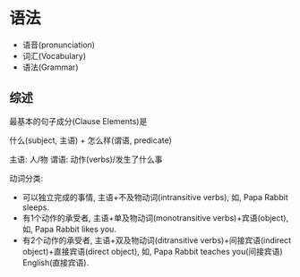 # 语法

- 语音(pronunciation)
- 词汇(Vocabulary)
- 语法(Grammar)

## 综述
最基本的句子成分(Clause Elements)是

什么(subject, 主语) + 怎么样(谓语, predicate)

主语: 人/物
谓语: 动作(verbs)/发生了什么事

动词分类:
- 可以独立完成的事情, 主语+不及物动词(intransitive verbs), 如, Papa Rabbit sleeps.
- 有1个动作的承受者, 主语+单及物动词(monotransitive verbs)+宾语(object), 如, Papa Rabbit likes you.
- 有2个动作的承受者, 主语+双及物动词(ditransitive verbs)+间接宾语(indirect object)+直接宾语(direct object), 如, Papa Rabbit teaches you(间接宾语) English(直接宾语).




